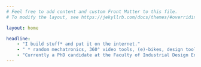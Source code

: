 ```yaml
---
# Feel free to add content and custom Front Matter to this file.
# To modify the layout, see https://jekyllrb.com/docs/themes/#overriding-theme-defaults

layout: home

headline: 
    - "I build stuff* and put it on the internet."
    - " * random mechatronics, 360° video tools, (e)-bikes, design tools, human food interaction things."
    - "Currently a PhD candidate at the Faculty of Industrial Design Engineering at the TU Delft, making 360° work for designers."
---
```

